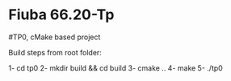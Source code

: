 # Fiuba 66.20-Tp

#TP0, cMake based project

Build steps from root folder:

1- cd tp0
2- mkdir build && cd build
3- cmake ..
4- make
5- ./tp0
